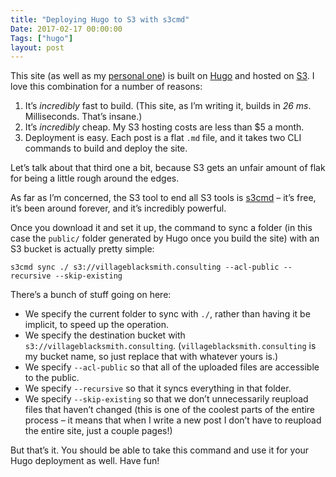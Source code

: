 ```yaml
---
title: "Deploying Hugo to S3 with s3cmd"
Date: 2017-02-17 00:00:00
Tags: ["hugo"]
layout: post
---
```


<p>This site (as well as my <a href="http://jmduke.com">personal one</a>) is built on <a href="http://gohugo.io">Hugo</a> and hosted on <a href="https://aws.amazon.com/s3/">S3</a>.  I love this combination
for a number of reasons:</p>


<ol>
<li>It’s <em>incredibly</em> fast to build.  (This site, as I’m writing it, builds in <em>26 ms</em>.  Milliseconds.  That’s insane.)</li>
<li>It’s <em>incredibly</em> cheap.  My S3 hosting costs are less than $5 a month.</li>
<li>Deployment is easy.  Each post is a flat <code>.md</code> file, and it takes two CLI commands to build and deploy the site.</li>
</ol>


<p>Let’s talk about that third one a bit, because S3 gets an unfair amount of flak for being a little rough around the edges.</p>


<p>As far as I’m concerned, the S3 tool to end all S3 tools is <a href="http://s3tools.org/s3cmd">s3cmd</a> – it’s free, it’s been
around forever, and it’s incredibly powerful.</p>


<p>Once you download it and set it up, the command to sync a folder (in this case the <code>public/</code> folder generated by Hugo
once you build the site) with an S3 bucket is actually pretty simple:</p>


<pre><code>s3cmd sync ./ s3://villageblacksmith.consulting --acl-public --recursive --skip-existing
</code></pre>


<p>There’s a bunch of stuff going on here:</p>


<ul>
<li>We specify the current folder to sync with <code>./</code>, rather than having it be implicit, to speed up the operation.</li>
<li>We specify the destination bucket with <code>s3://villageblacksmith.consulting</code>.  (<code>villageblacksmith.consulting</code> is my
bucket name, so just replace that with whatever yours is.)</li>
<li>We specify <code>--acl-public</code> so that all of the uploaded files are accessible to the public.</li>
<li>We specify <code>--recursive</code> so that it syncs everything in that folder.</li>
<li>We specify <code>--skip-existing</code> so that we don’t unnecessarily reupload files that haven’t changed (this is one of the
coolest parts of the entire process – it means that when I write a new post I don’t have to reupload the entire
site, just a couple pages!)</li>
</ul>


<p>But that’s it.  You should be able to take this command and use it for your Hugo deployment as well.  Have fun!</p>
	